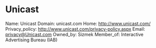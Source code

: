 
# Unicast

Name: Unicast
Domain: unicast.com
Home: http://www.unicast.com/
Privacy_policy: http://www.unicast.com/privacy-policy.aspx
Email: privacy@Unicast.com
Owned_by: Sizmek
Member_of: Interactive Advertising Bureau (IAB)
